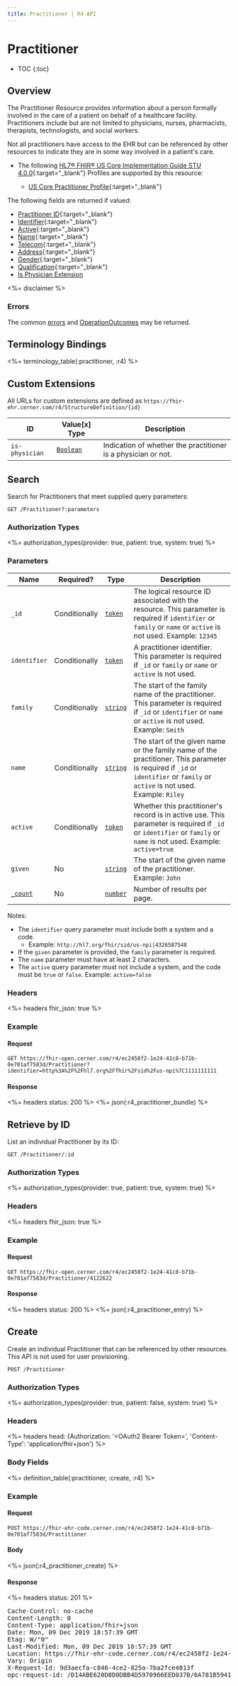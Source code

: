 ```yaml
---
title: Practitioner | R4 API
---
```


# Practitioner

* TOC
{:toc}

## Overview

The Practitioner Resource provides information about a person formally involved in the care of a patient on behalf of a healthcare facility. Practitioners include but are not limited to physicians, nurses, pharmacists, therapists, technologists, and social workers.

Not all practitioners have access to the EHR but can be referenced by other resources to indicate they are in some way involved in a patient's care.

* The following [HL7® FHIR® US Core Implementation Guide STU 4.0.0](https://hl7.org/fhir/us/core/STU4/){:target="_blank"} Profiles are supported by this resource:

  * [US Core Practitioner Profile](https://hl7.org/fhir/us/core/STU4/StructureDefinition-us-core-practitioner.html){:target="_blank"}

The following fields are returned if valued:

* [Practitioner ID](https://hl7.org/fhir/r4/resource-definitions.html#Resource.id){:target="_blank"}
* [Identifier](https://hl7.org/fhir/r4/practitioner-definitions.html#Practitioner.identifier){:target="_blank"}
* [Active](https://hl7.org/fhir/r4/practitioner-definitions.html#Practitioner.active){:target="_blank"}
* [Name](https://hl7.org/fhir/r4/practitioner-definitions.html#Practitioner.name){:target="_blank"}
* [Telecom](https://hl7.org/fhir/r4/practitioner-definitions.html#Practitioner.telecom){:target="_blank"}
* [Address](https://hl7.org/fhir/r4/practitioner-definitions.html#Practitioner.address){:target="_blank"}
* [Gender](https://hl7.org/fhir/r4/practitioner-definitions.html#Practitioner.gender){:target="_blank"}
* [Qualification](https://hl7.org/fhir/r4/practitioner-definitions.html#Practitioner.qualification){:target="_blank"}
* [Is Physician Extension](#extensions)

<%= disclaimer %>

### Errors

The common [errors] and [OperationOutcomes] may be returned.

## Terminology Bindings

<%= terminology_table(:practitioner, :r4) %>

## Custom Extensions

All URLs for custom extensions are defined as `https://fhir-ehr.cerner.com/r4/StructureDefinition/{id}`

| ID             | Value\[x] Type                                              | Description                                                   |
|----------------|-------------------------------------------------------------|---------------------------------------------------------------|
| `is-physician` | [`Boolean`](https://hl7.org/fhir/r4/datatypes.html#boolean) | Indication of whether the practitioner is a physician or not. |

## Search

Search for Practitioners that meet supplied query parameters:

    GET /Practitioner?:parameters

### Authorization Types

<%= authorization_types(provider: true, patient: true, system: true) %>

### Parameters

| Name         | Required?     | Type       | Description                                                                                                                                                                   |
|--------------|---------------|------------|-------------------------------------------------------------------------------------------------------------------------------------------------------------------------------|
| `_id`        | Conditionally | [`token`]  | The logical resource ID associated with the resource. This parameter is required if `identifier` or `family` or `name` or `active` is not used. Example: `12345`              |
| `identifier` | Conditionally | [`token`]  | A practitioner identifier. This parameter is required if `_id` or `family` or `name` or `active` is not used.                                                                 |
| `family`     | Conditionally | [`string`] | The start of the family name of the practitioner. This parameter is required if `_id` or `identifier` or `name` or `active` is not used. Example: `Smith`                     |
| `name`       | Conditionally | [`string`] | The start of the given name or the family name of the practitioner. This parameter is required if `_id` or `identifier` or `family` or `active` is not used. Example: `Riley` |
| `active`     | Conditionally | [`token`]  | Whether this practitioner's record is in active use. This parameter is required if `_id` or `identifier` or `family` or `name` is not used. Example: `active=true`            |
| `given`      | No            | [`string`] | The start of the given name of the practitioner. Example: `John`                                                                                                              |
| [`_count`]   | No            | [`number`] | Number of results per page.                                                                                                                                                   |

Notes:

* The `identifier` query parameter must include both a system and a code.
  * Example: `http://hl7.org/fhir/sid/us-npi|4326587548`
* If the `given` parameter is provided, the `family` parameter is required.
* The `name` parameter must have at least 2 characters.
* The `active` query parameter must not include a system, and the code must be `true` or `false`. Example: `active=false`

### Headers

<%= headers fhir_json: true %>

### Example

#### Request

    GET https://fhir-open.cerner.com/r4/ec2458f2-1e24-41c8-b71b-0e701af7583d/Practitioner?identifier=http%3A%2F%2Fhl7.org%2Ffhir%2Fsid%2Fus-npi%7C1111111111

#### Response

<%= headers status: 200 %>
<%= json(:r4_practitioner_bundle) %>

## Retrieve by ID

List an individual Practitioner by its ID:

    GET /Practitioner/:id

### Authorization Types

<%= authorization_types(provider: true, patient: true, system: true) %>

### Headers

<%= headers fhir_json: true %>

### Example

#### Request

    GET https://fhir-open.cerner.com/r4/ec2458f2-1e24-41c8-b71b-0e701af7583d/Practitioner/4122622

#### Response

<%= headers status: 200 %>
<%= json(:r4_practitioner_entry) %>

## Create

Create an individual Practitioner that can be referenced by other resources. This API is not used for user provisioning.

    POST /Practitioner

### Authorization Types

<%= authorization_types(provider: true, patient: false, system: true) %>

### Headers

<%= headers head: {Authorization: '&lt;OAuth2 Bearer Token&gt;', 'Content-Type': 'application/fhir+json'} %>

### Body Fields

<%= definition_table(:practitioner, :create, :r4) %>

### Example

#### Request

    POST https://fhir-ehr-code.cerner.com/r4/ec2458f2-1e24-41c8-b71b-0e701af7583d/Practitioner

#### Body

<%= json(:r4_practitioner_create) %>

#### Response

<%= headers status: 201 %>
<pre class="terminal">
Cache-Control: no-cache
Content-Length: 0
Content-Type: application/fhir+json
Date: Mon, 09 Dec 2019 18:57:39 GMT
Etag: W/"0"
Last-Modified: Mon, 09 Dec 2019 18:57:39 GMT
Location: https://fhir-ehr-code.cerner.com/r4/ec2458f2-1e24-41c8-b71b-0e701af7583d/Practitioner/7118008
Vary: Origin
X-Request-Id: 9d3aecfa-c846-4ce2-825a-7ba2fce4813f
opc-request-id: /D14ABE620D8D0DBB4D5970966EED037B/6A781B5941C550741C19E1AE1E795C33
</pre>

[`token`]: https://hl7.org/fhir/r4/search.html#token
[`string`]: https://hl7.org/fhir/R4/search.html#string
[`boolean`]: https://hl7.org/fhir/r4/datatypes.html#boolean
[`_count`]: https://hl7.org/fhir/r4/search.html#count
[`number`]: https://hl7.org/fhir/r4/search.html#number
[errors]: ../../../#client-errors
[OperationOutcomes]: ../../../#operation-outcomes
